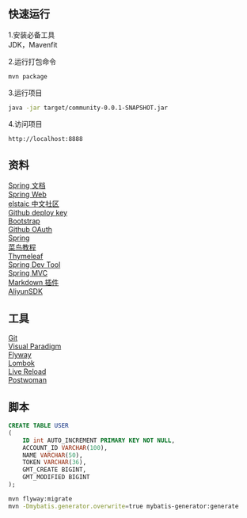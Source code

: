 ## 快速运行

1.安装必备工具  
   JDK，Mavenfit

2.运行打包命令

```sh
mvn package
```

3.运行项目  

```sh
java -jar target/community-0.0.1-SNAPSHOT.jar
```

4.访问项目

```
http://localhost:8888
```


## 资料

[Spring 文档](https://spring.io/guides)    
[Spring Web](https://spring.io/guides/gs/serving-web-content/)   
[elstaic 中文社区](https://elasticsearch.cn/explore)    
[Github deploy key](https://github.com/duanfu/community/settings/keys)    
[Bootstrap](https://v3.bootcss.com/getting-started/)    
[Github OAuth](https://developer.github.com/apps/building-oauth-apps/creating-an-oauth-app/)    
[Spring](https://docs.spring.io/spring-boot/docs/2.0.0.RC1/reference/htmlsingle/#boot-features-embedded-database-support)    
[菜鸟教程](https://www.runoob.com/mysql/mysql-insert-query.html)    
[Thymeleaf](https://www.thymeleaf.org/doc/tutorials/3.0/usingthymeleaf.html#setting-attribute-values)    
[Spring Dev Tool](https://docs.spring.io/spring-boot/docs/2.0.0.RC1/reference/htmlsingle/#using-boot-devtools)  
[Spring MVC](https://docs.spring.io/spring/docs/5.0.3.RELEASE/spring-framework-reference/web.html#mvc-handlermapping-interceptor)  
[Markdown 插件](http://editor.md.ipandao.com/)   
[AliyunSDK](https://help.aliyun.com/document_detail/32011.html?spm=a2c4g.11174283.6.766.312c7da2fTmVlQ)  

## 工具

[Git](https://git-scm.com/download)   
[Visual Paradigm](https://www.visual-paradigm.com)    
[Flyway](https://flywaydb.org/getstarted/firststeps/maven)  
[Lombok](https://www.projectlombok.org)    
[Live Reload](https://addons.mozilla.org/en-US/firefox/addon/livereload-web-extension/)  
[Postwoman](https://postwoman.io)

## 脚本

```sql
CREATE TABLE USER
(
    ID int AUTO_INCREMENT PRIMARY KEY NOT NULL,
    ACCOUNT_ID VARCHAR(100),
    NAME VARCHAR(50),
    TOKEN VARCHAR(36),
    GMT_CREATE BIGINT,
    GMT_MODIFIED BIGINT
);
```

```bash
mvn flyway:migrate
mvn -Dmybatis.generator.overwrite=true mybatis-generator:generate
```